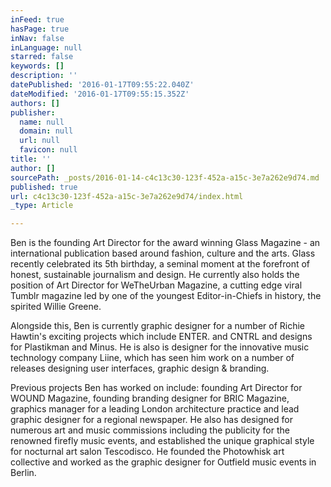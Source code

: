 ```yaml
---
inFeed: true
hasPage: true
inNav: false
inLanguage: null
starred: false
keywords: []
description: ''
datePublished: '2016-01-17T09:55:22.040Z'
dateModified: '2016-01-17T09:55:15.352Z'
authors: []
publisher:
  name: null
  domain: null
  url: null
  favicon: null
title: ''
author: []
sourcePath: _posts/2016-01-14-c4c13c30-123f-452a-a15c-3e7a262e9d74.md
published: true
url: c4c13c30-123f-452a-a15c-3e7a262e9d74/index.html
_type: Article

---
```

Ben is the founding Art Director for the award winning Glass Magazine - an international publication based around fashion, culture and the arts. Glass recently celebrated its 5th birthday, a seminal moment at the forefront of honest, sustainable journalism and design. He currently also holds the position of Art Director for WeTheUrban Magazine, a cutting edge viral Tumblr magazine led by one of the youngest Editor-in-Chiefs in history, the spirited Willie Greene.

Alongside this, Ben is currently graphic designer for a number of Richie Hawtin's exciting projects which include ENTER. and CNTRL and designs for Plastikman and Minus. He is also is designer for the innovative music technology company Liine, which has seen him work on a number of releases designing user interfaces, graphic design & branding.

Previous projects Ben has worked on include: founding Art Director for WOUND Magazine, founding branding designer for BRIC Magazine, graphics manager for a leading London architecture practice and lead graphic designer for a regional newspaper. He also has designed for numerous art and music commissions including the publicity for the renowned firefly music events, and established the unique graphical style for nocturnal art salon Tescodisco. He founded the Photowhisk art collective and worked as the graphic designer for Outfield music events in Berlin.